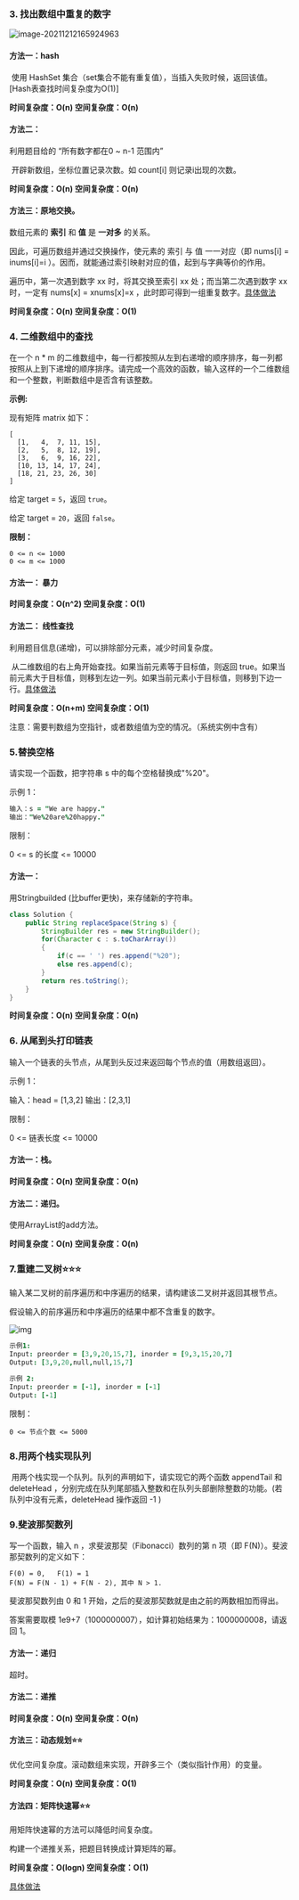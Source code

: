 ### 3. 找出数组中重复的数字

![image-20211212165924963](C:\Users\10275\AppData\Roaming\Typora\typora-user-images\image-20211212165924963.png)



#### 方法一：hash

​	使用 HashSet 集合（set集合不能有重复值），当插入失败时候，返回该值。[Hash表查找时间复杂度为O(1)]

**时间复杂度：O(n)	空间复杂度：O(n)**



#### 方法二：

利用题目给的 “所有数字都在0 ~ n-1 范围内”	

​	开辟新数组，坐标位置记录次数。如 count[i] 则记录i出现的次数。

**时间复杂度：O(n)	空间复杂度：O(n)**



#### 方法三：原地交换。

数组元素的 **索引** 和 **值** 是 **一对多** 的关系。

因此，可遍历数组并通过交换操作，使元素的 索引 与 值 一一对应（即 nums[i] = inums[i]=i ）。因而，就能通过索引映射对应的值，起到与字典等价的作用。

遍历中，第一次遇到数字 xx 时，将其交换至索引 xx 处；而当第二次遇到数字 xx 时，一定有 nums[x] = xnums[x]=x ，此时即可得到一组重复数字。[具体做法](https://leetcode-cn.com/problems/shu-zu-zhong-zhong-fu-de-shu-zi-lcof/solution/mian-shi-ti-03-shu-zu-zhong-zhong-fu-de-shu-zi-yua/)

**时间复杂度：O(n)	空间复杂度：O(1)**



### 4. 二维数组中的查找

在一个 n * m 的二维数组中，每一行都按照从左到右递增的顺序排序，每一列都按照从上到下递增的顺序排序。请完成一个高效的函数，输入这样的一个二维数组和一个整数，判断数组中是否含有该整数。



**示例:**

现有矩阵 matrix 如下：

```
[
  [1,   4,  7, 11, 15],
  [2,   5,  8, 12, 19],
  [3,   6,  9, 16, 22],
  [10, 13, 14, 17, 24],
  [18, 21, 23, 26, 30]
]
```

给定 target = `5`，返回 `true`。

给定 target = `20`，返回 `false`。

**限制：**

```
0 <= n <= 1000
0 <= m <= 1000
```



#### 方法一： 暴力

**时间复杂度：O(n^2)	空间复杂度：O(1)**



#### 方法二： 线性查找

利用题目信息(递增)，可以排除部分元素，减少时间复杂度。

​	从二维数组的右上角开始查找。如果当前元素等于目标值，则返回 true。如果当前元素大于目标值，则移到左边一列。如果当前元素小于目标值，则移到下边一行。[具体做法](https://leetcode-cn.com/problems/er-wei-shu-zu-zhong-de-cha-zhao-lcof/solution/mian-shi-ti-04-er-wei-shu-zu-zhong-de-cha-zhao-b-3/)

**时间复杂度：O(n+m)	空间复杂度：O(1)**

注意：需要判数组为空指针，或者数组值为空的情况。（系统实例中含有）



### 5.替换空格

请实现一个函数，把字符串 s 中的每个空格替换成"%20"。

示例 1：

```j
输入：s = "We are happy."
输出："We%20are%20happy."
```


限制：

0 <= s 的长度 <= 10000



#### 方法一：

用Stringbuilded (比buffer更快)，来存储新的字符串。

```java
class Solution {
    public String replaceSpace(String s) {
        StringBuilder res = new StringBuilder();
        for(Character c : s.toCharArray())
        {
            if(c == ' ') res.append("%20");
            else res.append(c);
        }
        return res.toString();
    }
}
```

**时间复杂度：O(n)	空间复杂度：O(n)**



### 6. 从尾到头打印链表

输入一个链表的头节点，从尾到头反过来返回每个节点的值（用数组返回）。

示例 1：

输入：head = [1,3,2]
输出：[2,3,1]


限制：

0 <= 链表长度 <= 10000



#### 方法一：栈。

**时间复杂度：O(n)	空间复杂度：O(n)**

#### 方法二：递归。

使用ArrayList的add方法。

**时间复杂度：O(n)	空间复杂度：O(n)**



### 7.重建二叉树⭐⭐⭐

输入某二叉树的前序遍历和中序遍历的结果，请构建该二叉树并返回其根节点。

假设输入的前序遍历和中序遍历的结果中都不含重复的数字。

![img](https://assets.leetcode.com/uploads/2021/02/19/tree.jpg)

```j
示例1:
Input: preorder = [3,9,20,15,7], inorder = [9,3,15,20,7]
Output: [3,9,20,null,null,15,7]
```

```j
示例 2:
Input: preorder = [-1], inorder = [-1]
Output: [-1]
```


限制：

```
0 <= 节点个数 <= 5000
```





### 8.用两个栈实现队列

​	用两个栈实现一个队列。队列的声明如下，请实现它的两个函数 appendTail 和 deleteHead ，分别完成在队列尾部插入整数和在队列头部删除整数的功能。(若队列中没有元素，deleteHead 操作返回 -1 )



### 9.斐波那契数列

写一个函数，输入 n ，求斐波那契（Fibonacci）数列的第 n 项（即 F(N)）。斐波那契数列的定义如下：

```
F(0) = 0,   F(1) = 1
F(N) = F(N - 1) + F(N - 2), 其中 N > 1.
```

斐波那契数列由 0 和 1 开始，之后的斐波那契数就是由之前的两数相加而得出。

答案需要取模 1e9+7（1000000007），如计算初始结果为：1000000008，请返回 1。



#### 方法一：递归

超时。



#### 方法二：递推

**时间复杂度：O(n)	空间复杂度：O(n)**



#### 方法三：动态规划⭐⭐

优化空间复杂度。滚动数组来实现，开辟多三个（类似指针作用）的变量。

**时间复杂度：O(n)	空间复杂度：O(1)**



#### 方法四：矩阵快速幂⭐⭐

用矩阵快速幂的方法可以降低时间复杂度。

构建一个递推关系，把题目转换成计算矩阵的幂。

**时间复杂度：O(logn)	空间复杂度：O(1)**

[具体做法](https://leetcode-cn.com/problems/fei-bo-na-qi-shu-lie-lcof/solution/fei-bo-na-qi-shu-lie-by-leetcode-solutio-hbss/)
